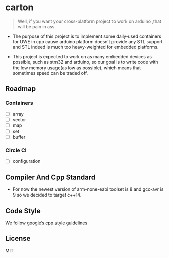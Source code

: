 # carton
> Well, if you want your cross-platform 
project to work on arduino ,that will 
 be pain in ass.

* The purpose of this project is to implement 
some daily-used containers for UWE in cpp cause
arduino platform doesn’t provide any STL support
 and STL indeed is much too heavy-weighted for 
embedded platforms.

* This project is expected to work on
 as many embedded devices as possible, 
such as stm32 and arduino, so our goal
 is to write code with the low memory
 usage(as low as possible), which 
means that sometimes speed 
can be traded off.
 
## Roadmap

### Containers

* [ ] array
* [ ] vector
* [ ] map
* [ ] set
* [ ] buffer

### Circle CI

* [ ] configuration 

## Compiler And Cpp Standard

* For now the newest version of 
arm-none-eabi toolset is 8 and gcc-avr
 is 9 so we decided to target c++14.

## Code Style 

We follow [google’s cpp
 style guidelines](https://google.github.io/styleguide/cppguide.html)

## License

MIT
